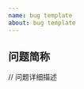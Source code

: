 ```yaml
---
name: bug template
about: bug template
---
```


<!--
小贴士：
请用一句话描述一下你遇到的问题
然后你可以详细描述你的具体情况
 -->

## 问题简称

// 问题详细描述